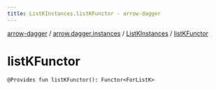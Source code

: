 ```yaml
---
title: ListKInstances.listKFunctor - arrow-dagger
---
```


[arrow-dagger](../../index.html) / [arrow.dagger.instances](../index.html) / [ListKInstances](index.html) / [listKFunctor](./list-k-functor.html)

# listKFunctor

`@Provides fun listKFunctor(): Functor<ForListK>`